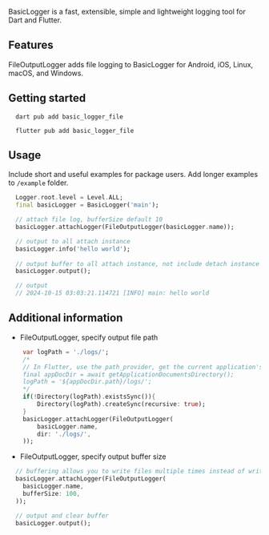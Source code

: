 <!-- 
This README describes the package. If you publish this package to pub.dev,
this README's contents appear on the landing page for your package.

For information about how to write a good package README, see the guide for
[writing package pages](https://dart.dev/guides/libraries/writing-package-pages). 

For general information about developing packages, see the Dart guide for
[creating packages](https://dart.dev/guides/libraries/create-library-packages)
and the Flutter guide for
[developing packages and plugins](https://flutter.dev/developing-packages). 
-->

BasicLogger is a fast, extensible, simple and lightweight logging tool for Dart and Flutter.

## Features

FileOutputLogger adds file logging to BasicLogger for Android, iOS, Linux, macOS, and Windows.

## Getting started

```shell
  dart pub add basic_logger_file
```
```shell
  flutter pub add basic_logger_file
```

## Usage

Include short and useful examples for package users. Add longer examples to `/example` folder. 

```dart
  Logger.root.level = Level.ALL;
  final basicLogger = BasicLogger('main');

  // attach file log, bufferSize default 10
  basicLogger.attachLogger(FileOutputLogger(basicLogger.name));

  // output to all attach instance
  basicLogger.info('hello world');
  
  // output buffer to all attach instance, not include detach instance
  basicLogger.output();

  // output
  // 2024-10-15 03:03:21.114721 [INFO] main: hello world
```


## Additional information

- FileOutputLogger, specify output file path

```dart
    var logPath = './logs/';
    /*
    // In Flutter, use the path_provider, get the current application's documents directory.
    final appDocDir = await getApplicationDocumentsDirectory();
    logPath = '${appDocDir.path}/logs/';
    */
    if(!Directory(logPath).existsSync()){
        Directory(logPath).createSync(recursive: true);
    }
    basicLogger.attachLogger(FileOutputLogger(
        basicLogger.name,
        dir: './logs/',
    ));
```

- FileOutputLogger, specify output buffer size

```dart
  // buffering allows you to write files multiple times instead of writing files once
  basicLogger.attachLogger(FileOutputLogger(
    basicLogger.name,
    bufferSize: 100,
  ));

  // output and clear buffer
  basicLogger.output();
```